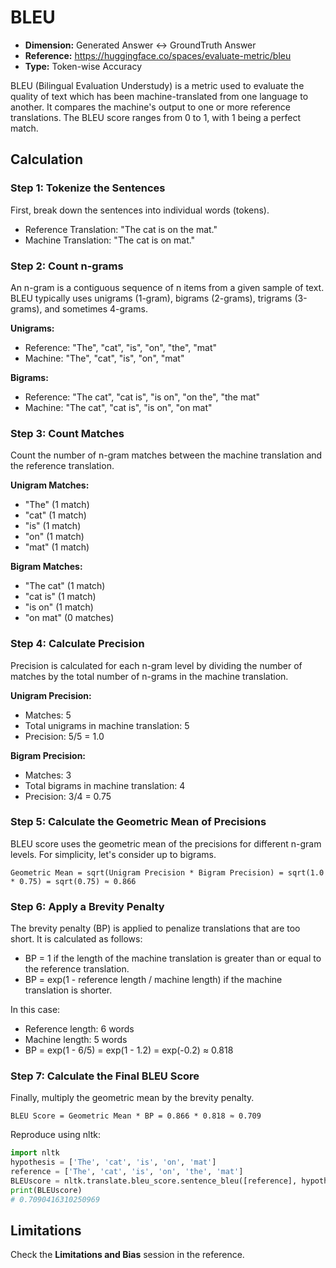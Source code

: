 # BLEU

- **Dimension:** Generated Answer <-> GroundTruth Answer
- **Reference:** https://huggingface.co/spaces/evaluate-metric/bleu
- **Type:** Token-wise Accuracy

BLEU (Bilingual Evaluation Understudy) is a metric used to evaluate the quality of text which has been machine-translated from one language to another. It compares the machine's output to one or more reference translations. The BLEU score ranges from 0 to 1, with 1 being a perfect match.

## Calculation
### Step 1: Tokenize the Sentences
First, break down the sentences into individual words (tokens).
- Reference Translation: "The cat is on the mat."
- Machine Translation: "The cat is on mat."

### Step 2: Count n-grams
An n-gram is a contiguous sequence of n items from a given sample of text. BLEU typically uses unigrams (1-gram), bigrams (2-grams), trigrams (3-grams), and sometimes 4-grams.

**Unigrams:**
- Reference: "The", "cat", "is", "on", "the", "mat"
- Machine: "The", "cat", "is", "on", "mat"

**Bigrams:**
- Reference: "The cat", "cat is", "is on", "on the", "the mat"
- Machine: "The cat", "cat is", "is on", "on mat"

### Step 3: Count Matches
Count the number of n-gram matches between the machine translation and the reference translation.

**Unigram Matches:**
- "The" (1 match)
- "cat" (1 match)
- "is" (1 match)
- "on" (1 match)
- "mat" (1 match)

**Bigram Matches:**
- "The cat" (1 match)
- "cat is" (1 match)
- "is on" (1 match)
- "on mat" (0 matches)

### Step 4: Calculate Precision
Precision is calculated for each n-gram level by dividing the number of matches by the total number of n-grams in the machine translation.

**Unigram Precision:**
- Matches: 5
- Total unigrams in machine translation: 5
- Precision: 5/5 = 1.0

**Bigram Precision:**
- Matches: 3
- Total bigrams in machine translation: 4
- Precision: 3/4 = 0.75

### Step 5: Calculate the Geometric Mean of Precisions
BLEU score uses the geometric mean of the precisions for different n-gram levels. For simplicity, let's consider up to bigrams.

```
Geometric Mean = sqrt(Unigram Precision * Bigram Precision) = sqrt(1.0 * 0.75) = sqrt(0.75) ≈ 0.866
```

### Step 6: Apply a Brevity Penalty
The brevity penalty (BP) is applied to penalize translations that are too short. It is calculated as follows:
- BP = 1 if the length of the machine translation is greater than or equal to the reference translation. 
- BP = exp(1 - reference length / machine length) if the machine translation is shorter.

In this case:
- Reference length: 6 words
- Machine length: 5 words
- BP = exp(1 - 6/5) = exp(1 - 1.2) = exp(-0.2) ≈ 0.818

### Step 7: Calculate the Final BLEU Score
Finally, multiply the geometric mean by the brevity penalty.

```
BLEU Score = Geometric Mean * BP = 0.866 * 0.818 ≈ 0.709
```

Reproduce using nltk:

```python
import nltk
hypothesis = ['The', 'cat', 'is', 'on', 'mat']
reference = ['The', 'cat', 'is', 'on', 'the', 'mat']
BLEUscore = nltk.translate.bleu_score.sentence_bleu([reference], hypothesis, weights=(0.5, 0.5))
print(BLEUscore)
# 0.7090416310250969
```

## Limitations
Check the **Limitations and Bias** session in the reference.